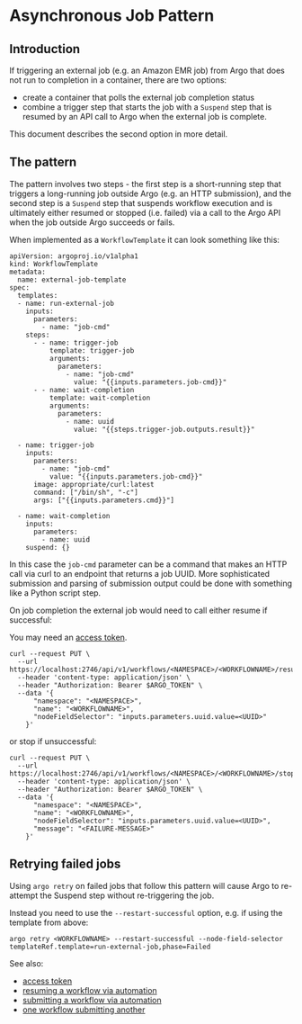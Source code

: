# Asynchronous Job Pattern

## Introduction

If triggering an external job (e.g. an Amazon EMR job) from Argo that does not run to completion in a container, there are two options:

- create a container that polls the external job completion status
- combine a trigger step that starts the job with a `Suspend` step that is resumed by an API call to Argo when the external job is complete.

This document describes the second option in more detail.

## The pattern

The pattern involves two steps - the first step is a short-running step that triggers a long-running job outside Argo (e.g. an HTTP submission), and the second step is a `Suspend` step that suspends workflow execution and is ultimately either resumed or stopped (i.e. failed) via a call to the Argo API when the job outside Argo succeeds or fails.

When implemented as a `WorkflowTemplate` it can look something like this:

```
apiVersion: argoproj.io/v1alpha1
kind: WorkflowTemplate
metadata:
  name: external-job-template
spec:
  templates:
  - name: run-external-job
    inputs:
      parameters:
        - name: "job-cmd"
    steps:
      - - name: trigger-job
          template: trigger-job
          arguments:
            parameters:
              - name: "job-cmd"
                value: "{{inputs.parameters.job-cmd}}"
      - - name: wait-completion
          template: wait-completion
          arguments:
            parameters:
              - name: uuid
                value: "{{steps.trigger-job.outputs.result}}"

  - name: trigger-job
    inputs:
      parameters:
        - name: "job-cmd"
          value: "{{inputs.parameters.job-cmd}}"
      image: appropriate/curl:latest
      command: ["/bin/sh", "-c"]
      args: ["{{inputs.parameters.cmd}}"]

  - name: wait-completion
    inputs:
      parameters:
        - name: uuid
    suspend: {}
```

In this case the ```job-cmd``` parameter can be a command that makes an HTTP call via curl to an endpoint that returns a job UUID. More sophisticated submission and parsing of submission output could be done with something like a Python script step.

On job completion the external job would need to call either resume if successful:

You may need  an [access token](access-token.md).

```
curl --request PUT \
  --url https://localhost:2746/api/v1/workflows/<NAMESPACE>/<WORKFLOWNAME>/resume
  --header 'content-type: application/json' \
  --header "Authorization: Bearer $ARGO_TOKEN" \
  --data '{
      "namespace": "<NAMESPACE>",
      "name": "<WORKFLOWNAME>",
      "nodeFieldSelector": "inputs.parameters.uuid.value=<UUID>"
    }'  
```

or stop if unsuccessful:

```
curl --request PUT \
  --url https://localhost:2746/api/v1/workflows/<NAMESPACE>/<WORKFLOWNAME>/stop
  --header 'content-type: application/json' \
  --header "Authorization: Bearer $ARGO_TOKEN" \
  --data '{
      "namespace": "<NAMESPACE>",
      "name": "<WORKFLOWNAME>",
      "nodeFieldSelector": "inputs.parameters.uuid.value=<UUID>",
      "message": "<FAILURE-MESSAGE>"
    }'  
```

## Retrying failed jobs

Using `argo retry` on failed jobs that follow this pattern will cause Argo to re-attempt the Suspend step without re-triggering the job.  

Instead you need to use the `--restart-successful` option, e.g. if using the template from above:

```
argo retry <WORKFLOWNAME> --restart-successful --node-field-selector templateRef.template=run-external-job,phase=Failed
```

See also:

* [access token](access-token.md)
* [resuming a workflow via automation](resuming-workflow-via-automation.md)
* [submitting a workflow via automation](submit-workflow-via-automation.md)
* [one workflow submitting another](workflow-submitting-workflow.md)
